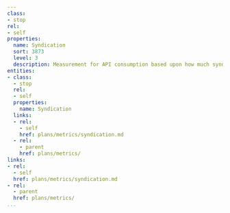 ```yaml
---
class:
- stop
rel:
- self
properties:
  name: Syndication
  sort: 3873
  level: 3
  description: Measurement for API consumption based upon how much syndication occurs.
entities:
- class:
  - stop
  rel:
  - self
  properties:
    name: Syndication
  links:
  - rel:
    - self
    href: plans/metrics/syndication.md
  - rel:
    - parent
    href: plans/metrics/
links:
- rel:
  - self
  href: plans/metrics/syndication.md
- rel:
  - parent
  href: plans/metrics/
...
```

